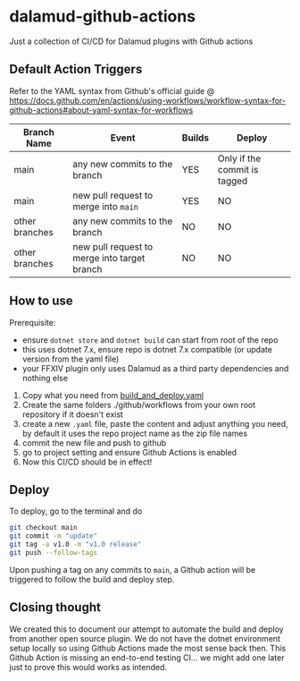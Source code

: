 # dalamud-github-actions
Just a collection of CI/CD for Dalamud plugins with Github actions

## Default Action Triggers

Refer to the YAML syntax from Github's official guide @ https://docs.github.com/en/actions/using-workflows/workflow-syntax-for-github-actions#about-yaml-syntax-for-workflows

|Branch Name | Event | Builds| Deploy |
|---|---|---|---|
|main | any new commits to the branch | YES | Only if the commit is tagged |
|main | new pull request to merge into `main` | YES | NO |
| other branches | any new commits to the branch | NO | NO |
| other branches | new pull request to merge into target branch | NO | NO |


## How to use

Prerequisite:
* ensure `dotnet store` and `dotnet build` can start from root of the repo
* this uses dotnet 7.x, ensure repo is dotnet 7.x compatible (or update version from the yaml file)
* your FFXIV plugin only uses Dalamud as a third party dependencies and nothing else

1. Copy what you need from [build_and_deploy.yaml](./.github/workflows/build_and_deploy.yaml)
2. Create the same folders ./github/workflows from your own root repository if it doesn't exist
3. create a new `.yaml` file, paste the content and adjust anything you need, by default it uses the repo project name as the zip file names
4. commit the new file and push to github
5. go to project setting and ensure Github Actions is enabled
6. Now this CI/CD should be in effect!

## Deploy

To deploy, go to the terminal and do

```sh
git checkout main
git commit -m "update"
git tag -a v1.0 -m "v1.0 release"
git push --follow-tags
```

Upon pushing a tag on any commits to `main`, a Github action will be triggered to follow the build and deploy step.

## Closing thought

We created this to document our attempt to automate the build and deploy from another open source plugin. We do not have the dotnet environment setup locally so using Github Actions made the most sense back then.
This Github Action is missing an end-to-end testing CI... we might add one later just to prove this would works as intended.
